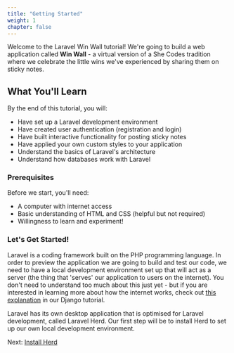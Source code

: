 ```yaml
---
title: "Getting Started"
weight: 1
chapter: false
---
```


Welcome to the Laravel Win Wall tutorial! We're going to build a web application called **Win Wall** - a virtual version of a She Codes tradition where we celebrate the little wins we've experienced by sharing them on sticky notes.

## What You'll Learn

By the end of this tutorial, you will:

- Have set up a Laravel development environment
- Have created user authentication (registration and login)
- Have built interactive functionality for posting sticky notes
- Have applied your own custom styles to your application
- Understand the basics of Laravel's architecture
- Understand how databases work with Laravel

### Prerequisites

Before we start, you'll need:

- A computer with internet access
- Basic understanding of HTML and CSS (helpful but not required)
- Willingness to learn and experiment!

### Let's Get Started!

Laravel is a coding framework built on the PHP programming language. In order to preview the application we are going to build and test our code, we need to have a local development environment set up that will act as a server (the thing that 'serves' our application to users on the internet). You don't need to understand too much about this just yet - but if you are interested in learning more about how the internet works, check out [this explanation](/django/how_the_internet_works/?target=_blank) in our Django tutorial.

Laravel has its own desktop application that is optimised for Laravel development, called Laravel Herd. Our first step will be to install Herd to set up our own local development environment.

Next: [Install Herd](/laravel/getting_started/installing_herd/)